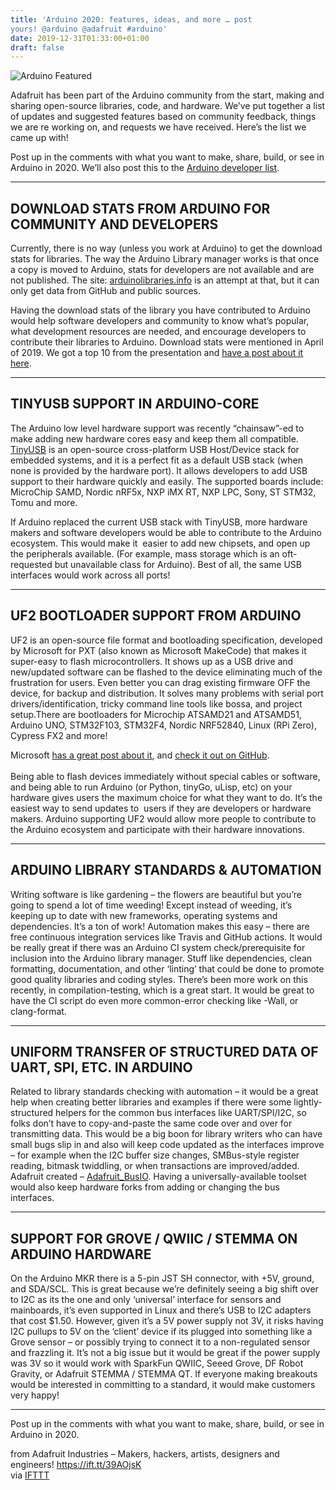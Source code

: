 ```yaml
---
title: 'Arduino 2020: features, ideas, and more … post
yours! @arduino @adafruit #arduino'
date: 2019-12-31T01:33:00+01:00
draft: false
---
```


![Arduino Featured](https://cdn-blog.adafruit.com/uploads/2019/12/arduino_featured.jpg)

Adafruit has been part of the Arduino community from the start, making and sharing open-source libraries, code, and hardware. We’ve put together a list of updates and suggested features based on community feedback, things we are re working on, and requests we have received. Here’s the list we came up with!

Post up in the comments with what you want to make, share, build, or see in Arduino in 2020. We’ll also post this to the [Arduino developer list](https://groups.google.com/a/arduino.cc/forum/#!forum/developers).

* * *

DOWNLOAD STATS FROM ARDUINO FOR COMMUNITY AND DEVELOPERS
--------------------------------------------------------

Currently, there is no way (unless you work at Arduino) to get the download stats for libraries. The way the Arduino Library manager works is that once a copy is moved to Arduino, stats for developers are not available and are not published. The site: [arduinolibraries.info](https://www.arduinolibraries.info/) is an attempt at that, but it can only get data from GitHub and public sources.

Having the download stats of the library you have contributed to Arduino would help software developers and community to know what’s popular, what development resources are needed, and encourage developers to contribute their libraries to Arduino. Download stats were mentioned in April of 2019. We got a top 10 from the presentation and [have a post about it here](https://blog.adafruit.com/2019/03/16/top-10-arduino-library-downloads-arduino-arduinolibs-arduino-arduinod19/).

* * *

TINYUSB SUPPORT IN ARDUINO-CORE
-------------------------------

The Arduino low level hardware support was recently “chainsaw”-ed to make adding new hardware cores easy and keep them all compatible. [TinyUSB](https://github.com/hathach/tinyusb) is an open-source cross-platform USB Host/Device stack for embedded systems, and it is a perfect fit as a default USB stack (when none is provided by the hardware port). It allows developers to add USB support to their hardware quickly and easily. The supported boards include: MicroChip SAMD, Nordic nRF5x, NXP iMX RT, NXP LPC, Sony, ST STM32, Tomu and more.

If Arduino replaced the current USB stack with TinyUSB, more hardware makers and software developers would be able to contribute to the Arduino ecosystem. This would make it  easier to add new chipsets, and open up the peripherals available. (For example, mass storage which is an oft-requested but unavailable class for Arduino). Best of all, the same USB interfaces would work across all ports!

* * *

UF2 BOOTLOADER SUPPORT FROM ARDUINO
-----------------------------------

UF2 is an open-source file format and bootloading specification, developed by Microsoft for PXT (also known as Microsoft MakeCode) that makes it super-easy to flash microcontrollers. It shows up as a USB drive and new/updated software can be flashed to the device eliminating much of the frustration for users. Even better you can drag existing firmware OFF the device, for backup and distribution. It solves many problems with serial port drivers/identification, tricky command line tools like bossa, and project setup.There are bootloaders for Microchip ATSAMD21 and ATSAMD51, Arduino UNO, STM32F103, STM32F4, Nordic NRF52840, Linux (RPi Zero), Cypress FX2 and more!

Microsoft [has a great post about it](https://makecode.com/blog/one-chip-to-flash-them-all), and [check it out on GitHub](https://github.com/microsoft/uf2).  
   
Being able to flash devices immediately without special cables or software, and being able to run Arduino (or Python, tinyGo, uLisp, etc) on your hardware gives users the maximum choice for what they want to do. It’s the easiest way to send updates to  users if they are developers or hardware makers. Arduino supporting UF2 would allow more people to contribute to the Arduino ecosystem and participate with their hardware innovations.

* * *

ARDUINO LIBRARY STANDARDS & AUTOMATION
--------------------------------------

Writing software is like gardening – the flowers are beautiful but you’re going to spend a lot of time weeding! Except instead of weeding, it’s keeping up to date with new frameworks, operating systems and dependencies. It’s a ton of work! Automation makes this easy – there are free continuous integration services like Travis and GitHub actions. It would be really great if there was an Arduino CI system check/prerequisite for inclusion into the Arduino library manager. Stuff like dependencies, clean formatting, documentation, and other ‘linting’ that could be done to promote good quality libraries and coding styles. There’s been more work on this recently, in compilation-testing, which is a great start. It would be great to have the CI script do even more common-error checking like -Wall, or clang-format.

* * *

UNIFORM TRANSFER OF STRUCTURED DATA OF UART, SPI, ETC. IN ARDUINO
-----------------------------------------------------------------

Related to library standards checking with automation – it would be a great help when creating better libraries and examples if there were some lightly-structured helpers for the common bus interfaces like UART/SPI/I2C, so folks don’t have to copy-and-paste the same code over and over for transmitting data. This would be a big boon for library writers who can have small bugs slip in and also will keep code updated as the interfaces improve – for example when the I2C buffer size changes, SMBus-style register reading, bitmask twiddling, or when transactions are improved/added. Adafruit created – [Adafruit\_BusIO](https://github.com/adafruit/Adafruit_BusIO). Having a universally-available toolset would also keep hardware forks from adding or changing the bus interfaces.

* * *

SUPPORT FOR GROVE / QWIIC / STEMMA ON ARDUINO HARDWARE
------------------------------------------------------

On the Arduino MKR there is a 5-pin JST SH connector, with +5V, ground, and SDA/SCL. This is great because we’re definitely seeing a big shift over to I2C as its the one and only ‘universal’ interface for sensors and mainboards, it’s even supported in Linux and there’s USB to I2C adapters that cost $1.50. However, given it’s a 5V power supply not 3V, it risks having I2C pullups to 5V on the ‘client’ device if its plugged into something like a Grove sensor – or possibly trying to connect it to a non-regulated sensor and frazzling it. It’s not a big issue but it would be great if the power supply was 3V so it would work with SparkFun QWIIC, Seeed Grove, DF Robot Gravity, or Adafruit STEMMA / STEMMA QT. If everyone making breakouts would be interested in committing to a standard, it would make customers very happy!

* * *

Post up in the comments with what you want to make, share, build, or see in Arduino in 2020.

  
  
from Adafruit Industries – Makers, hackers, artists, designers and engineers! https://ift.tt/39AOjsK  
via [IFTTT](https://ifttt.com/?ref=da&site=blogger)